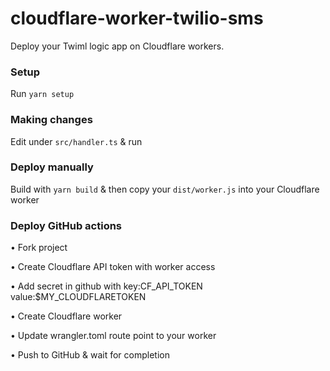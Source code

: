 # cloudflare-worker-twilio-sms

Deploy your Twiml logic app on Cloudflare workers.

### Setup

Run `yarn setup`

### Making changes

Edit under `src/handler.ts` & run

### Deploy manually

Build with `yarn build` & then copy your `dist/worker.js` into your Cloudflare worker

### Deploy GitHub actions

• Fork project

• Create Cloudflare API token with worker access

• Add secret in github with key:CF_API_TOKEN value:$MY_CLOUDFLARETOKEN

• Create Cloudflare worker

• Update wrangler.toml route point to your worker

• Push to GitHub & wait for completion
